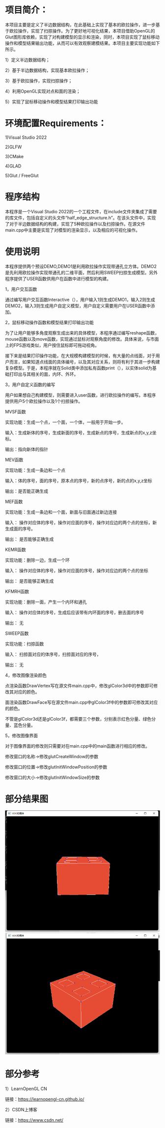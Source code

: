 # 项目简介：
本项目主要是定义了半边数据结构，在此基础上实现了基本的欧拉操作，进一步基于欧拉操作，实现了扫掠操作。为了更好地可视化结果，本项目借助OpenGL的Glut图形库依赖，实现了对构建模型的显示和渲染，同时，本项目实现了鼠标移动操作和模型结果输出功能，从而可以有效观察建模结果。本项目主要实现功能如下所示。

1）定义半边数据结构；

2）基于半边数据结构，实现基本欧拉操作；

3）基于欧拉操作，实现扫掠操作；

4）利用OpenGL实现对点和面的渲染；

5）实现了鼠标移动操作和模型结果打印输出功能

# 环境配置Requirements：

1)Visual Studio 2022

2)GLFW

3)CMake

4)GLAD

5)Glut / FreeGlut

# 程序结构

本程序是一个Visual Studio 2022的一个工程文件，在include文件夹集成了需要的库文件，包括自定义的头文件“half_edge_structure.h”。在该头文件中，实现了对于半边数据结构的构建，实现了5种欧拉操作以及扫掠操作。在源文件main.cpp中主要是实现了对模型的渲染显示，以及相应的可视化操作。
  
# 使用说明

本程序提供两个预设DEMO,DEMO1是利用欧拉操作实现带通孔立方体。DEMO2是先利用欧拉操作实现带通孔的二维平面，然后利用SWEEP扫掠生成模型。另外程序提供了USER函数供用户在函数中进行模型的构建。

1，用户交互函数

通过编写用户交互函数Interactive（），用户输入1则生成DEMO1，输入2则生成DEMO2，输入3则生成用户自定义模型，用户自定义需要用户在USER函数中添加。

2，鼠标移动操作函数和模型结果打印输出功能

为了让用户能够多角度观察生成出来的具体模型，本程序通过编写reshape函数，mouse函数以及move函数，实现通过鼠标对观察角度的修改。具体来说，与市面上的FPS游戏类似，用户按住鼠标即可拖动视角。
   
接下来是结果打印操作功能，在大规模构建模型的时候，有大量的点线面，对于用户而言，如果知道点线面的具体编号，以及其对应关系，则将有利于其进一步构建复杂模型。于是，本程序就在Solid类中添加私有函数print（），以实体solid为基础打印出与其相关的面，内环、外环。
 
3，用户自定义函数的编写

用户如果想自己构建模型，则需要进入user函数，进行欧拉操作的编写。本程序提供用户5个欧拉操作以及1个扫掠操作。
 
MVSF函数

实现功能：生成一个点，一个面，一个体，一般用于开始一步。

输入：生成新体的序号，生成新面的序号，生成新点的序号，生成新点的x,y,z坐标。

输出：指向新体的指针

MEV函数

实现功能：生成一条边和一个点

输入：体的序号，面的序号，原本点的序号，新的点序号，新的点的x,y,z坐标

输出：是否能正确生成

MEF函数

实现功能：生成一条边和一个面，新面与旧面通过新边连接

输入： 操作对应体的序号，操作对应面的序号，操作对应边的两个点的坐标，新生成面的序号。

输出： 是否能够正确生成

KEMR函数

实现功能：删除一边，生成一个环

输入： 操作对应体的序号，操作对应面的序号，操作对应边的两个点的坐标

输出： 是否能够正确生成

KFMRH函数

实现功能：删除一面，产生一个内环和通孔

输入： 操作对应体的序号，生成后应该带有内环面的序号，删去面的序号

输出： 无

SWEEP函数

实现功能：扫掠函数

输入： 扫掠面对应的体序号，扫掠面对应的序号，

输出： 无

4，修改图像渲染颜色

点渲染函数DrawVertex写在源文件main.cpp中，修改glColor3d中的参数即可修改其对应的颜色。

面渲染函数DrawFace写在源文件main.cpp中glColor3f中的参数即可修改其对应的颜色。

不管是glColor3d还是glColor3f，都需要三个参数，分别表示红色分量、绿色分量、蓝色分量。

5，修改图像界面

对于图像界面的修改则只需要对在main.cpp中的main函数进行相应的修改。

修改窗口的名称->修改glutCreateWindow的参数

修改窗口的位置->修改glutInitWindowPosition的参数

修改窗口的大小->修改glutInitWindowSize的参数

# 部分结果图

![image](https://github.com/927-Charles/cadd/blob/master/img/1.png)
![image](https://github.com/927-Charles/cadd/blob/master/img/2.png)  

# 部分参考

1）LearnOpenGL CN

链接：https://learnopengl-cn.github.io/

2）CSDN上博客

链接：https://www.csdn.net/

